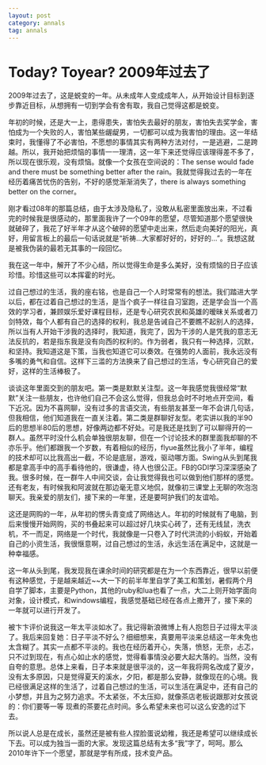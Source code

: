 ```yaml
---
layout: post
category: annals
tag: annals
---
```


Today? Toyear? 2009年过去了
===

2009年过去了，这是蜕变的一年。从未成年人变成成年人，从开始设计目标到逐步靠近目标，从想拥有一切到学会有舍有取，我自己觉得这都是蜕变。
 
年初的时候，还是大一上，患得患失，害怕失去最好的朋友，害怕失去奖学金，害怕成为一个失败的人，害怕某些龌龊男，一切都可以成为我害怕的理由。这一年结束时，我懂得了不必害怕，不愿想的事情其实有两种方法对付，一是逃避，二是跨越。所以，我开始把烦恼的事情一一理清，这一年下来还觉得应该理得差不多了，所以现在很乐观，没有烦恼。就像一个女孩在空间说的：The sense would fade and there must be something better after the rain。我就觉得我过去的一年在经历着痛苦忧伤的告别，不好的感觉渐渐消失了，there is always something better on the corner。
 
刚才看过08年的那篇总结，由于太涉及隐私了，没敢从私密里面放出来，不过看完的时候我是很感动的，那里面我许了一个09年的愿望，尽管知道那个愿望很快就破碎了，我花了好半年才从这个破碎的愿望中走出来，然后走向美好的阳光，真好，用留言板上的最后一句话说就是“祈祷…大家都好好的，好好的…”。我想这就是被我伪装的最若无其事的一段回忆。
 
我在这一年中，解开了不少心结，所以觉得生命是多么美好，没有烦恼的日子应该珍惜。珍惜这些可以本挥霍的时光。
 
过自己想过的生活，我的座右铭，也是自己一个人时常常有的想法。我们踏进大学以后，都在过着自己想过的生活，是当个疯子一样往自习室跑，还是学会当一个高效的学习者，兼顾娱乐爱好课程目标，还是专心研究农民和英雄的暧昧关系或者刀剑特效，每个人都有自己的选择的权利，我总是告诫自己不要瞧不起别人的选择，所以当有人开始干涉我的选择时，我知道，我完了，因为干涉的人是凭我的意志无法反抗的，若是指东我是没有向西的权利的。作为弱者，我只有一种选择，沉默，和坚持。我知道这是下策，当我也知道它可以奏效。在强势的人面前，我永远没有多嘴的勇气和自信。这样下三滥的方法换来了自己想过的生活，专心研究自己的爱好，这样的生活棒极了。
 
谈谈这年里面交到的朋友吧。第一类是默默关注型。这一年我感觉我很经常“默默”关注一些朋友，也许他们自己不会这么觉得，但我总会时不时地点开空间，看下近况。因为不喜网聊，没有过多的言语交流，有些朋友甚至一年不会讲几句话，但我相信，他们知道我在一直关注着。第二类是群聊好友型。老实讲以我的半90后的思想半80后的思想，好像两边都不好处。可是我还是找到了可以聊得开的一群人。虽然平时没什么机会单独很朋友聊，但在一个讨论技术的群里面我却聊的不亦乐乎。他们都跟我一个岁数，有着相似的经历，flyue虽然比我小了半年，编程的技术却可以比我高出一截，不论是底层，游戏，驱动哪方面。Swing从头到尾我都是拿高手中的高手看待他的，很谦虚，待人也很公正。FB的GDI学习深深感染了我。很多时候，在一群牛人中间交谈，会让我觉得我也可以做到他们那样的感觉。还有老友，有时候我和阿波就在那边毫无意义地侃，就像初三课堂上无聊的吹泡泡聊天。我亲爱的朋友们，接下来的一年里，还是要呵护我们的友谊哈。
 
这还是网购的一年，从年初的愣头青变成了网络达人。年初的时候就有了电脑，到后来慢慢开始网购，买的书叠起来可以超过好几块实心砖了，还有无线鼠，洗衣机，不一而足，网络是一个时代，我就像是一只卷入了时代洪流的小蚂蚁，开始着自己的小资生活，我很惬意啊，过自己想过的生活，永远生活在满足中，这就是一种幸福感。
 
这一年从头到尾，我发现我在课余时间的研究都是在为一个东西靠近，很早以前便有这种感觉，于是越来越近~~大一下的前半年里自学了美工和策划，暑假两个月自学了脚本，主要是Python，其他的ruby和lua也看了一点，大二上则开始学面向对象，设计模式，和windows编程，我感觉基础已经在各点上撒开了，接下来的一年就可以进行开发了。
 
被卞卞评价说我这一年太平淡如水了。我记得新浪微博上有人抱怨日子过得太平淡了。我后来回复她：日子平淡不好么？细细想来，真要用平淡来总结这一年未免也太含糊了。其实一点都不平淡的。我也在经历着开心，失落，愤怒，无奈，忐忑，只不过到现在，有点心如止水的感觉，觉得看事情没必要大起大落的。当然，没有自夸的意思。总体上来看，日子本来就是很平淡的，这一年我将网名改成了夏汐，没有太多原因，只是觉得夏天的溪水，夕阳，都是那么安静，就像现在的心境。我已经很满足这样的生活了，过着自己想过的生活，可以生活在满足中，还有自己的小梦想，并且为之努力追求。不太紧张，不太压抑，就像茶店老板说跟那对女孩说的：你们要等一等 现煮的茶要花点时间。多么希望未来也可以这么安逸的过下去。
 
所以说人总是在成长，虽然还是被有些人捏脸蛋说幼稚，我还是希望可以继续成长下去。可以成为独当一面的大家。发现这篇总结有太多“我”字了，呵呵。那么2010年许下一个愿望，那就是学有所成，技术变产品。
